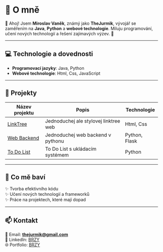 # 🌟 O mně

👋 Ahoj! Jsem **Miroslav Vaněk**, známý jako **TheJurmik**, vývojář se zaměřením na **Java**, **Python** a **webové technologie**. Miluju programování, učení nových technologií a řešení zajímavých výzev. 🧩

---

## 💻 Technologie a dovednosti
- **Programovací jazyky**: Java, Python
- **Webové technologie**: Html, Css, JavaScript

---

## 🚀 Projekty
| Název projektu    | Popis                                          | Technologie          |
|-------------------|------------------------------------------------|----------------------|
| [LinkTree](#)     | Jednoduchej ale stylovej linktree web          | Html, Css            |
| [Web Backend](#)  | Jednoduchej web backend v pythonu              | Python, Flask        |
| [To Do List](#)   | To Do List s ukládacím systémem                | Python               |

---

## 🌱 Co mě baví
✨ Tvorba efektivního kódu  
✨ Učení nových technologií a frameworků  
✨ Práce na projektech, které mají dopad  

---

## 📫 Kontakt
📧 Email: **thejurmik@gmail.com**  
💼 LinkedIn: [BRZY](#)  
🌐 Portfolio: [BRZY](#)  
